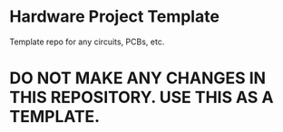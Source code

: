 # Hardware Project Template

Template repo for any circuits, PCBs, etc.

# DO NOT MAKE ANY CHANGES IN THIS REPOSITORY. USE THIS AS A TEMPLATE.